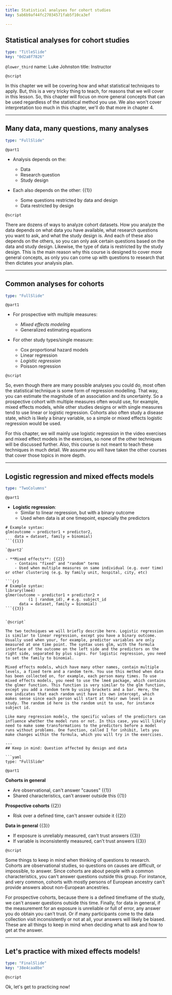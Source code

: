 ```yaml
---
title: Statistical analyses for cohort studies
key: 5ab6b9af44fc27034571fab5f10ca3ef

---
```

## Statistical analyses for cohort studies

```yaml
type: "TitleSlide"
key: "0d2a8f7826"
```

`@lower_third`
name: Luke Johnston
title: Instructor


`@script`

In this chapter we will be covering how and what statistical techniques to apply. But, this is a very tricky thing to teach, for reasons that we will cover in this lesson. So, this chapter will focus on more general concepts that can be used regardless of the statistical method you use. We also won't cover interpretation too much in this chapter, we'll do that more in chapter 4. 

---
## Many data, many questions, many analyses

```yaml
type: "FullSlide"
```

`@part1`

- Analysis depends on the:
    - Data
    - Research question
    - Study design

- Each also depends on the other: {{1}}
    - Some questions restricted by data and design
    - Data restricted by design

`@script`

There are dozens of ways to analyze cohort datasets. How you analyze the data depends on what data you have available, what research questions you want to ask, and what the study design is. And each of these also depends on the others, so you can only ask certain questions based on the data and study design. Likewise, the type of data is restricted by the study design. This is the main reason why this course is designed to cover more general concepts, as only you can come up with questions to research that then dictates your analysis plan.

---
## Common analyses for cohorts

```yaml
type: "FullSlide"
```

`@part1`

- For prospective with multiple measures:
    - *Mixed effects modeling*
    - Generalized estimating equations

- For other study types/single measure:
    - Cox proportional hazard models
    - Linear regression
    - *Logistic regression*
    - Poisson regression

`@script`

So, even though there are many possible analyses you could do, most often the statistical technique is some form of regression modelling. That way, you can estimate the magnitude of an association and its uncertainty. So a prospective cohort with multiple measures often would use, for example, mixed effects models, while other studies designs or with single measures tend to use linear or logistic regression. Cohorts also often study a disease state, which is likely a binary variable, so a simple or mixed effects logistic regression would be used.

For this chapter, we will mainly use logistic regression in the video exercises and mixed effect models in the exercises, so none of the other techniques will be discussed further. Also, this course is not meant to teach these techniques in much detail. We assume you will have taken the other courses that cover those topics in more depth.

---
## Logistic regression and mixed effects models

```yaml
type: "TwoColumns"
```

`@part1`

- **Logistic regression**: 
    - Similar to linear regression, but with a binary outcome
    - Used when data is at one timepoint, especially the predictors

```{r}
# Example syntax:
glm(outcome ~ predictor1 + predictor2, 
    data = dataset, family = binomial)
```{{1}}

`@part2`

- **Mixed effects**: {{2}}
    - Contains "fixed" and "random" terms
    - Used when multiple measures on same individual (e.g. over time) or other clustering (e.g. by family unit, hospital, city, etc)

```{r}
# Example syntax:
library(lme4)
glmer(outcome ~ predictor1 + predictor2 + 
          (1 | random_id), # e.g. subject_id
      data = dataset, family = binomial)
```{{3}}


`@script`

The two techniques we will briefly describe here. Logistic regression is similar to linear regression, except you have a binary outcome. Usually used when your, for example, predictor variables are only measured at one time point. The syntax uses glm, with the formula interface of the outcome on the left side and the predictors on the right side, separated by plus signs. For logistic regression, you need to set the family to binomial.

Mixed effects models, which have many other names, contain multiple levels, a fixed term and a random term. You use this method when data has been collected on, for example, each person many times. To use mixed effects models, you need to use the lme4 package, which contains the glmer function. This function is very similar to the glm function, except you add a random term by using brackets and a bar. Here, the one indicates that each random unit have its own intercept, which makes sense since each person will start at their own level in a study. The random id here is the random unit to use, for instance subject id.

Like many regression models, the specific values of the predictors can influence whether the model runs or not. In this case, you will likely need to make some transformations to the predictors before a model runs without problems. One function, called I for inhibit, lets you make changes within the formula, which you will try in the exercises.

---
## Keep in mind: Question affected by design and data

```yaml
type: "FullSlide"
```

`@part1`

**Cohorts in general**

- Are observational, can't answer "causes" {{1}}
- Shared characteristics, can't answer outside this {{1}}

**Prospective cohorts** {{2}}

- Risk over a defined time, can't answer outside it {{2}}

**Data in general** {{3}}

- If exposure is unreliably measured, can't trust answers {{3}}
- If variable is inconsistently measured, can't trust answers {{3}}

`@script`

Some things to keep in mind when thinking of questions to research. Cohorts are observational studies, so questions on causes are difficult, or impossible, to answer. Since cohorts are about people with a common characteristics, you can't answer questions outside this group. For instance, and very common, cohorts with mostly persons of European ancestry can't provide answers about non-European ancestries. 

For prospective cohorts, because there is a defined timeframe of the study, we can't answer questions outside this time. Finally, for data in general, if the measurement for an exposure is unreliable or full of error, any answer you do obtain you can't trust. Or if many participants come to the data collection visit inconsistently or not at all, your answers will likely be biased. These are all things to keep in mind when deciding what to ask and how to get at the answer.

---
## Let's practice with mixed effects models!

```yaml
type: "FinalSlide"
key: "38e4caa8be"
```

`@script`

Ok, let's get to practicing now!
